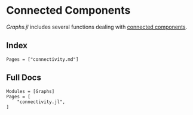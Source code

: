 # Connected Components

*Graphs.jl* includes several functions dealing with [connected components](https://en.wikipedia.org/wiki/Component_(graph_theory)).

## Index

```@index
Pages = ["connectivity.md"]
```

## Full Docs

```@autodocs
Modules = [Graphs]
Pages = [
    "connectivity.jl",
]

```